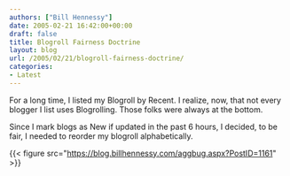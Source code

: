 ```yaml
---
authors: ["Bill Hennessy"]
date: 2005-02-21 16:42:00+00:00
draft: false
title: Blogroll Fairness Doctrine
layout: blog
url: /2005/02/21/blogroll-fairness-doctrine/
categories:
- Latest
---
```


For a long time, I listed my Blogroll by Recent. I realize, now, that not every blogger I list uses Blogrolling. Those folks were always at the bottom.




Since I mark blogs as New if updated in the past 6 hours, I decided, to be fair, I needed to reorder my blogroll alphabetically.

{{< figure src="https://blog.billhennessy.com/aggbug.aspx?PostID=1161" >}}

